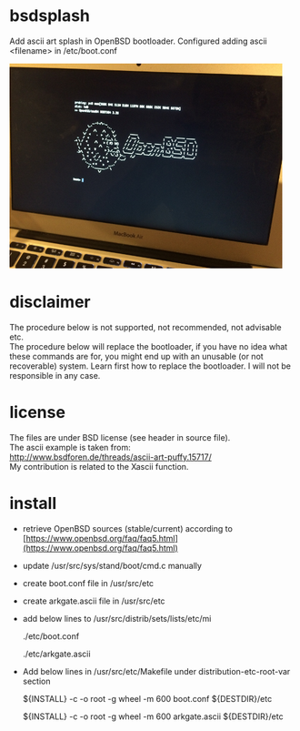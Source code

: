 # bsdsplash
Add ascii art splash in OpenBSD bootloader. Configured adding ascii &lt;filename> in /etc/boot.conf  

![example.png](./example.png)

# disclaimer
The procedure below is not supported, not recommended, not advisable etc.  
The procedure below will replace the bootloader, if you have no idea what these commands are for, you might end up with an unusable (or not recoverable) system. Learn first how to replace the bootloader.
I will not be responsible in any case.

# license
The files are under BSD license (see header in source file).   
The ascii example is taken from:  
http://www.bsdforen.de/threads/ascii-art-puffy.15717/   
My contribution is related to the Xascii function.

# install
- retrieve OpenBSD sources (stable/current) according to  
[https://www.openbsd.org/faq/faq5.html](https://www.openbsd.org/faq/faq5.html)  

- update /usr/src/sys/stand/boot/cmd.c manually
- create boot.conf file in /usr/src/etc
- create arkgate.ascii file in /usr/src/etc
- add below lines to /usr/src/distrib/sets/lists/etc/mi

  ./etc/boot.conf
  
  ./etc/arkgate.ascii

- Add below lines in /usr/src/etc/Makefile under distribution-etc-root-var section
  
  ${INSTALL} -c -o root -g wheel -m 600 boot.conf ${DESTDIR}/etc
  
  ${INSTALL} -c -o root -g wheel -m 600 arkgate.ascii ${DESTDIR}/etc




